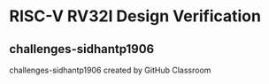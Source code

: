 # RISC-V RV32I Design Verification
## challenges-sidhantp1906
challenges-sidhantp1906 created by GitHub Classroom
